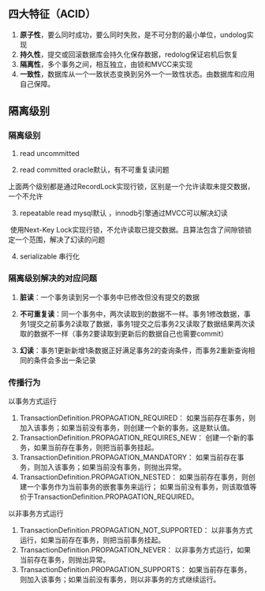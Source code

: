 ## 四大特征（ACID）

1. **原子性**，要么同时成功，要么同时失败，是不可分割的最小单位，undolog实现
2. **持久性**，提交或回滚数据库会持久化保存数据，redolog保证宕机后恢复
3. **隔离性**，多个事务之间，相互独立，由锁和MVCC来实现
4. **一致性**，数据库从一个一致状态变换到另外一个一致性状态。由数据库和应用自己保障。

## 隔离级别

### 隔离级别

1. read uncommitted 

2. read committed   oracle默认，有不可重复读问题

​	上面两个级别都是通过RecordLock实现行锁，区别是一个允许读取未提交数据，一个不允许

3. repeatable read    mysql默认 ，innodb引擎通过MVCC可以解决幻读

​	使用Next-Key Lock实现行锁，不允许读取已提交数据。且算法包含了间隙锁锁定一个范围，解决了幻读的问题

4. serializable 串行化

### 隔离级别解决的对应问题

1. **脏读**：一个事务读到另一个事务中已修改但没有提交的数据 

2. **不可重复读**：同一个事务中，两次读取到的数据不一样。事务1修改数据，事务1提交之前事务2读取了数据，事务1提交之后事务2又读取了数据结果两次读取的数据不一样（事务2要读取到更新后的数据自己也需要commit）

3. **幻读**：事务1更新新增1条数据正好满足事务2的查询条件，而事务2重新查询相同的条件会多出一条记录 

### 传播行为

以事务方式运行

1. TransactionDefinition.PROPAGATION_REQUIRED：
   如果当前存在事务，则加入该事务；如果当前没有事务，则创建一个新的事务。这是默认值。
2. TransactionDefinition.PROPAGATION_REQUIRES_NEW：
   创建一个新的事务，如果当前存在事务，则把当前事务挂起。
3. TransactionDefinition.PROPAGATION_MANDATORY：
   如果当前存在事务，则加入该事务；如果当前没有事务，则抛出异常。
4. TransactionDefinition.PROPAGATION_NESTED：
   如果当前存在事务，则创建一个事务作为当前事务的嵌套事务来运行；
   如果当前没有事务，则该取值等价于TransactionDefinition.PROPAGATION_REQUIRED。

以非事务方式运行

1. TransactionDefinition.PROPAGATION_NOT_SUPPORTED：
   以非事务方式运行，如果当前存在事务，则把当前事务挂起。
2. TransactionDefinition.PROPAGATION_NEVER：
   以非事务方式运行，如果当前存在事务，则抛出异常。
3. TransactionDefinition.PROPAGATION_SUPPORTS：
   如果当前存在事务，则加入该事务；如果当前没有事务，则以非事务的方式继续运行。

